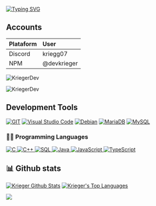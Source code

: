 [![Typing SVG](https://readme-typing-svg.demolab.com?font=Fira+Code&size=21&duration=3000&pause=1000&color=415D8D&width=435&lines=Hello%2C+I'm+Krieger;Technician+in+Systems+Development;I+Love+C+)](https://git.io/typing-svg)

<h2> Accounts </h2>

| Plataform | User             |
| :-------- | :--------------- |
| Discord   | kriegg07 |
| NPM       | @devkrieger      |

<p align="left"> <img src="https://komarev.com/ghpvc/?username=KriegerDev&label=Profile%20views&color=919191&style=flat-square" alt="KriegerDev" /> </p>
<p><img align="center" src="https://github-readme-streak-stats.herokuapp.com/?user=KriegerDev&theme=dark" alt="KriegerDev" /></p>

<h2>Development Tools</h2>

<p>
    <a href="#">
        <img alt="GIT"
             src="https://img.shields.io/badge/Git-00000F?style=for-the-badge&logo=git&logoColor=orange"></a>
    <a href="#">
        <img alt="Visual Studio Code"
             src="https://img.shields.io/badge/Visual_Studio_Code-00000F?style=for-the-badge&logo=visual%20studio%20code&logoColor=blue"></a>
    <a href="#">
        <img alt="Debian"
             src="https://img.shields.io/badge/Debian-00000F?style=for-the-badge&logo=debian&logoColor=red"></a>
    <a href="#">
        <img alt="MariaDB"
             src="https://img.shields.io/badge/MariaDB-00000F?style=for-the-badge&logo=mariadb&logoColor=blue"></a>
    <a href="#">
        <img alt="MySQL"
             src="https://img.shields.io/badge/MySQL-00000F?style=for-the-badge&logo=mysql&logoColor=blue"></a>
</p>

### 👨‍💻 Programming Languages

<p>
    <a href="#">
        <img alt="C"
             src="https://img.shields.io/badge/c-00000F?style=for-the-badge&logo=c&logoColor=blue" />
	</a>
    <a href="#">
        <img alt="C++"
             src="https://img.shields.io/badge/c++-00000F?style=for-the-badge&logo=c%2B%2B&logoColor=purple" />
	</a>
    <a href="#">
        <img alt="SQL"
             src="https://img.shields.io/badge/SQL%20-00000F?style=for-the-badge&logo=amazon-dynamodb&logoColor=blue" />
	</a>
     <a href="#">
        <img alt="Java"
             src="https://img.shields.io/badge/Java%20-00000F?style=for-the-badge&logo=oracle&logoColor=orange" />
	</a>
    <a href="#">
        <img alt="JavaScript"
             src="https://img.shields.io/badge/JavaScript-00000F?style=for-the-badge&logo=javascript&logoColor=F7DF1E" />
	</a>
    <a href="#">
        <img alt="TypeScript"
             src="https://img.shields.io/badge/TypeScript-00000F?style=for-the-badge&logo=typescript&logoColor=blue" />
	</a>
</p>

## 📊 Github stats

<p>
    <a align="center" href="https://github-readme-stats.vercel.app/api?username=KriegerDev&show_icons=true&count_private=true&theme=react&hide_border=true&bg_color=1F222E&title_color=415d8d&icon_color=F8D866"><img alt="Krieger Github Stats"
                    src="https://github-readme-stats.vercel.app/api?username=KriegerDev&show_icons=true&count_private=true&theme=react&hide_border=true&bg_color=1F222E&title_color=415d8d&icon_color=F8D866" /></a>
  <a align="center" href="https://github-readme-stats.vercel.app/api/top-langs/?username=KriegerDev&langs_count=8&layout=compact&theme=react&hide_border=true&bg_color=1F222E&title_color=F85D7F&icon_color=F8D866">
    <img alt="Krieger's Top Languages" src="https://github-readme-stats.vercel.app/api/top-langs/?username=KriegerDev&langs_count=8&layout=compact&theme=react&hide_border=true&bg_color=1F222E&title_color=415d8d&icon_color=F8D866" /></a>
</p>

<p>
  <a align="center" href="#">
    <img src="https://github-profile-trophy.vercel.app/?username=KriegerDev&theme=monokai&column=8&no-frame=true&no-bg=true">
  </a>
</p>
